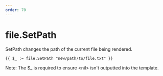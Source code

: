 ```yaml
---
order: 70
---
```


# file.SetPath

SetPath changes the path of the current file being rendered.

```
{{ $_ := file.SetPath "new/path/to/file.txt" }}
```

Note: The $\_ is required to ensure \<nil\> isn't outputted into the template\.
